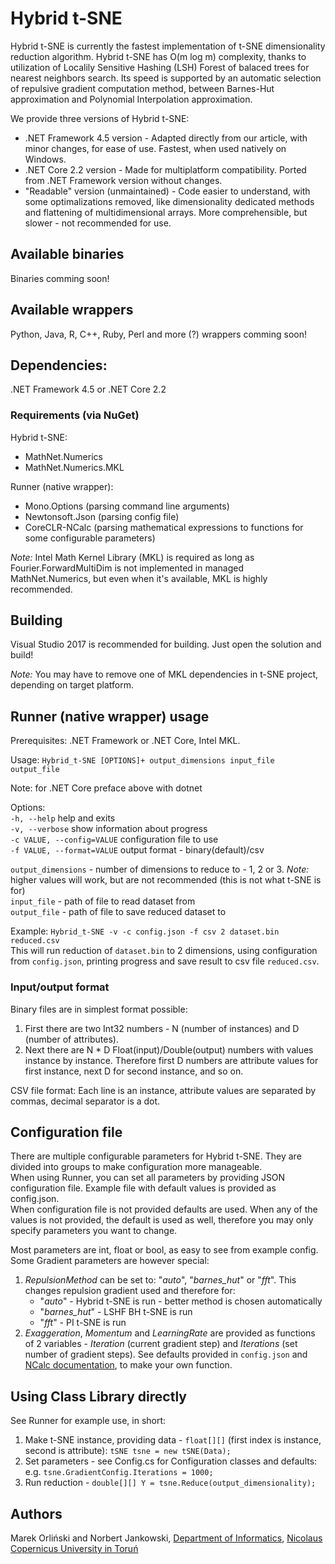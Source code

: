 # Hybrid t-SNE
Hybrid t-SNE is currently the fastest implementation of t-SNE dimensionality reduction algorithm. Hybrid t-SNE has O(m log m) complexity, thanks to utilization of Localily Sensitive Hashing (LSH) Forest of balaced trees for nearest neighbors search. Its speed is supported by an automatic selection of repulsive gradient computation method, between Barnes-Hut approximation and Polynomial Interpolation approximation.

We provide three versions of Hybrid t-SNE:
* .NET Framework 4.5 version - Adapted directly from our article, with minor changes, for ease of use. Fastest, when used natively on Windows.
* .NET Core 2.2 version - Made for multiplatform compatibility. Ported from .NET Framework version without changes.
* "Readable" version (unmaintained) - Code easier to understand, with some optimalizations removed, like dimensionality dedicated methods and flattening of multidimensional arrays. More comprehensible, but slower - not recommended for use.

## Available binaries
Binaries comming soon!

## Available wrappers
Python, Java, R, C++, Ruby, Perl and more (?) wrappers comming soon!

## Dependencies:
.NET Framework 4.5 or .NET Core 2.2

### Requirements (via NuGet)
Hybrid t-SNE:
* MathNet.Numerics
* MathNet.Numerics.MKL

Runner (native wrapper):
* Mono.Options (parsing command line arguments)
* Newtonsoft.Json (parsing config file)
* CoreCLR-NCalc (parsing mathematical expressions to functions for some configurable parameters)

*Note:* Intel Math Kernel Library (MKL) is required as long as Fourier.ForwardMultiDim is not implemented in managed MathNet.Numerics, but even when it's available, MKL is highly recommended.

## Building
Visual Studio 2017 is recommended for building. Just open the solution and build!

*Note:* You may have to remove one of MKL dependencies in t-SNE project, depending on target platform.

## Runner (native wrapper) usage
Prerequisites: .NET Framework or .NET Core, Intel MKL.

Usage: `Hybrid_t-SNE [OPTIONS]+ output_dimensions input_file output_file`

Note: for .NET Core preface above with dotnet

Options:\
  `-h, --help`                 help and exits\
  `-v, --verbose`              show information about progress\
  `-c VALUE, --config=VALUE`         configuration file to use\
  `-f VALUE, --format=VALUE`         output format - binary(default)/csv
  
`output_dimensions` - number of dimensions to reduce to - 1, 2 or 3. *Note:* higher values will work, but are not recommended (this is not what t-SNE is for)\
`input_file` - path of file to read dataset from\
`output_file` - path of file to save reduced dataset to

Example: `Hybrid_t-SNE -v -c config.json -f csv 2 dataset.bin reduced.csv`\
This will run reduction of `dataset.bin` to 2 dimensions, using configuration from `config.json`, printing progress and save result to csv file `reduced.csv`.

### Input/output format
Binary files are in simplest format possible:
1. First there are two Int32 numbers - N (number of instances) and D (number of attributes).
2. Next there are N * D Float(input)/Double(output) numbers with values instance by instance. Therefore first D numbers are attribute values for first instance, next D for second instance, and so on.

CSV file format:
Each line is an instance, attribute values are separated by commas, decimal separator is a dot.

## Configuration file
There are multiple configurable parameters for Hybrid t-SNE. They are divided into groups to make configuration more manageable.\
When using Runner, you can set all parameters by providing JSON configuration file. Example file with default values is provided as config.json.\
When configuration file is not provided defaults are used. When any of the values is not provided, the default is used as well, therefore you may only specify parameters you want to change.

Most parameters are int, float or bool, as easy to see from example config. Some Gradient parameters are however special:
1. *RepulsionMethod* can be set to: "*auto*", "*barnes_hut*" or "*fft*". This changes repulsion gradient used and therefore for:
	- "*auto*" - Hybrid t-SNE is run - better method is chosen automatically
	- "*barnes_hut*" - LSHF BH t-SNE is run
	- "*fft*" - PI t-SNE is run
2. *Exaggeration*, *Momentum* and *LearningRate* are provided as functions of 2 variables - *Iteration* (current gradient step) and *Iterations* (set number of gradient steps). See defaults provided in `config.json` and [NCalc documentation](https://github.com/ncalc/ncalc/wiki/Functions), to make your own function.

## Using Class Library directly
See Runner for example use, in short:
1. Make t-SNE instance, providing data - `float[][]` (first index is instance, second is attribute): `tSNE tsne = new tSNE(Data);`
2. Set parameters - see Config.cs for Configuration classes and defaults: e.g. `tsne.GradientConfig.Iterations = 1000;`
3. Run reduction - `double[][] Y = tsne.Reduce(output_dimensionality);`

## Authors
Marek Orliński and Norbert Jankowski, [Department of Informatics](https://www.fizyka.umk.pl/en/doi/), [Nicolaus Copernicus University in Toruń](https://www.umk.pl/en/)